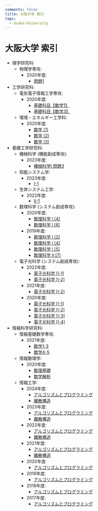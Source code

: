 ```yaml
---
comments: false
title: 大阪大学 索引
tags:
  - Osaka-University
---
```

# 大阪大学 索引

- 理学研究科:
    - 物理学専攻:
        - 2020年度:
            - [問題1](science/phys_2020_1.md)
- 工学研究科:
    - 電気電子情報工学専攻:
        - 2020年度:
            - [基礎科目【数学1】](engineering/eei_2020_kiso_1.md)
            - [基礎科目【数学3】](engineering/eei_2020_kiso_3.md)
    - 環境・エネルギー工学科:
        - 2020年度:
            - [数学 (1)](engineering/see_2020_math_1.md)
            - [数学 (2)](engineering/see_2020_math_2.md)
            - [数学 (3)](engineering/see_2020_math_3.md)
- 基礎工学研究科:
    - 機械科学 (機能創成専攻):
        - 2023年度:
            - [機械科学I 問題3](engineering_sciences/me_2023_I_3.md)
    - 知能システム学:
        - 2023年度:
            - [I-1](engineering_sciences/sys_2023_I_1.md)
    - 生体システム工学:
        - 2022年度:
            - [II-1](engineering_sciences/bio_sys_2022_II_1.md)
    - 数理科学 (システム創成専攻):
        - 2020年度:
            - [数理科学 I \[4\]](engineering_sciences/sigmath_2020_I_4.md)
            - [数理科学 I \[6\]](engineering_sciences/sigmath_2020_I_6.md)
        - 2019年度:
            - [数理科学 I \[2\]](engineering_sciences/sigmath_2019_I_2.md)
            - [数理科学 I \[4\]](engineering_sciences/sigmath_2019_I_4.md)
            - [数理科学 I \[5\]](engineering_sciences/sigmath_2019_I_5.md)
            - [数理科学 II \[7\]](engineering_sciences/sigmath_2019_II_7.md)
    - 電子光科学 (システム創成専攻):
        - 2022年度:
            - [電子光科学 \[I-1\]](engineering_sciences/ee_2022_I_1.md)
            - [電子光科学 \[I-2\]](engineering_sciences/ee_2022_I_2.md)
        - 2021年度:
            - [電子光科学 \[I-2\]](engineering_sciences/ee_2021_I_2.md)
        - 2020年度:
            - [電子光科学 \[I-1\]](engineering_sciences/ee_2020_I_1.md)
            - [電子光科学 \[I-2\]](engineering_sciences/ee_2020_I_2.md)
            - [電子光科学 \[I-3\]](engineering_sciences/ee_2020_I_3.md)
            - [電子光科学 \[I-4\]](engineering_sciences/ee_2020_I_4.md)
- 情報科学研究科:
    - 情報基礎数学専攻:
        - 2021年度:
            - [数学1-3](IST/math_2021_1_3.md)
            - [数学4-5](IST/math_2021_4_5.md)
    - 情報数理学:
        - 2020年度:
            - [数理基礎](IST/IPS_2020_suurikiso.md)
            - [数学解析](IST/IPS_2020_suugakukaiseki.md)
    - 情報工学:
        - 2024年度:
            - [アルゴリズムとプログラミング](IST/ie_2024_algorithm_programming.md)
            - [離散構造](IST/ie_2024_discrete_mathematics.md)
        - 2023年度:
            - [アルゴリズムとプログラミング](IST/ie_2023_algorithm_programming.md)
            - [離散構造](IST/ie_2023_discrete_mathematics.md)
        - 2022年度:
            - [アルゴリズムとプログラミング](IST/ie_2022_algorithm_programming.md)
            - [離散構造](IST/ie_2022_discrete_mathematics.md)
        - 2021年度:
            - [アルゴリズムとプログラミング](IST/ie_2021_algorithm_programming.md)
            - [離散構造](IST/ie_2021_discrete_mathematics.md)
        - 2020年度:
            - [アルゴリズムとプログラミング](IST/ie_2020_algorithm_programming.md)
        - 2019年度:
            - [アルゴリズムとプログラミング](IST/ie_2019_algorithm_programming.md)
        - 2018年度:
            - [アルゴリズムとプログラミング](IST/ie_2018_algorithm_programming.md)
        - 2017年度:
            - [アルゴリズムとプログラミング](IST/ie_2017_algorithm_programming.md)